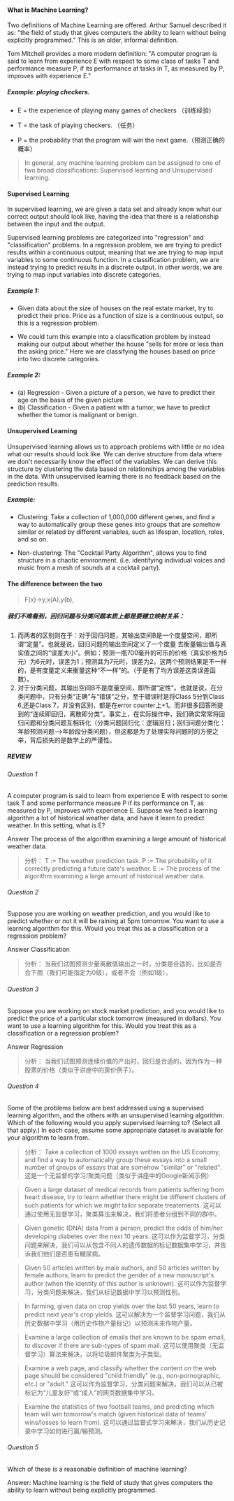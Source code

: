 #### What is Machine Learning?
Two definitions of Machine Learning are offered. Arthur Samuel described it as: "the field of study that gives computers the ability to learn without being explicitly programmed." This is an older, informal definition.

Tom Mitchell provides a more modern definition: "A computer program is said to learn from experience E with respect to some class of tasks T and performance measure P, if its performance at tasks in T, as measured by P, improves with experience E."

##### Example: playing checkers.
- E = the experience of playing many games of checkers
（训练经验）

- T = the task of playing checkers.
（任务）

- P = the probability that the program will win the next game.（预测正确的概率）

> In general, any machine learning problem can be assigned to one of two broad classifications:
Supervised learning and Unsupervised learning.

#### Supervised Learning

In supervised learning, we are given a data set and already know what our correct output should look like, having the idea that there is a relationship between the input and the output.

Supervised learning problems are categorized into "regression" and "classification" problems. In a regression problem, we are trying to predict results within a continuous output, meaning that we are trying to map input variables to some continuous function. In a classification problem, we are instead trying to predict results in a discrete output. In other words, we are trying to map input variables into discrete categories.

##### Example 1:

- Given data about the size of houses on the real estate market, try to predict their price. Price as a function of size is a continuous output, so this is a regression problem.

- We could turn this example into a classification problem by instead making our output about whether the house "sells for more or less than the asking price." Here we are classifying the houses based on price into two discrete categories.

##### Example 2:

- (a) Regression - Given a picture of a person, we have to predict their age on the basis of the given picture
- (b) Classification - Given a patient with a tumor, we have to predict whether the tumor is malignant or benign.


#### Unsupervised Learning
Unsupervised learning allows us to approach problems with little or no idea what our results should look like. We can derive structure from data where we don't necessarily know the effect of the variables.
We can derive this structure by clustering the data based on relationships among the variables in the data.
With unsupervised learning there is no feedback based on the prediction results.

##### Example:

- Clustering: Take a collection of 1,000,000 different genes, and find a way to automatically group these genes into groups that are somehow similar or related by different variables, such as lifespan, location, roles, and so on.

- Non-clustering: The "Cocktail Party Algorithm", allows you to find structure in a chaotic environment. (i.e. identifying individual voices and music from a mesh of sounds at a cocktail party).

#### The difference between the two
> F(x)->y,x(A),y(b),

##### 我们不难看到，回归问题与分类问题本质上都是要建立映射关系：
1. 而两者的区别则在于：对于回归问题，其输出空间B是一个度量空间，即所谓“定量”。也就是说，回归问题的输出空间定义了一个度量  去衡量输出值与真实值之间的“误差大小”。例如：预测一瓶700毫升的可乐的价格（真实价格为5元）为6元时，误差为1；预测其为7元时，误差为2。这两个预测结果是不一样的，是有度量定义来衡量这种“不一样”的。（于是有了均方误差这类误差函数）。
2. 对于分类问题，其输出空间B不是度量空间，即所谓“定性”。也就是说，在分类问题中，只有分类“正确”与“错误”之分，至于错误时是将Class 5分到Class 6,还是Class 7，并没有区别，都是在error counter上+1。而非很多回答所提到的“连续即回归，离散即分类”。事实上，在实际操作中，我们确实常常将回归问题和分类问题互相转化（分类问题回归化：逻辑回归；回归问题分类化：年龄预测问题——>年龄段分类问题），但这都是为了处理实际问题时的方便之举，背后损失的是数学上的严谨性。
 ##### REVIEW
 ###### Question 1
 A computer program is said to learn from experience E with respect to some task T and some performance measure P if its performance on T, as measured by P, improves with experience E. Suppose we feed a learning algorithm a lot of historical weather data, and have it learn to predict weather. In this setting, what is E?
 
 Answer The process of the algorithm examining a large amount of historical weather data.
 
 > 分析：
 T := The weather prediction task.
 P := The probability of it correctly predicting a future date's weather.
 E := The process of the algorithm examining a large amount of historical weather data.
 
 ###### Question 2
 Suppose you are working on weather prediction, and you would like to predict whether or not it will be raining at 5pm tomorrow. You want to use a learning algorithm for this. Would you treat this as a classification or a regression problem?
 
 Answer Classification
 
 > 分析：
 当我们试图预测少量离散值输出之一时，分类是合适的，比如是否会下雨（我们可能指定为0级），或者不会（例如1级）。
 
 ###### Question 3
 Suppose you are working on stock market prediction, and you would like to predict the price of a particular stock tomorrow (measured in dollars). You want to use a learning algorithm for this. Would you treat this as a classification or a regression problem?
 
 Answer Regression
 
 > 分析：
 当我们试图预测连续价值的产出时，回归是合适的，因为作为一种股票的价格（类似于讲座中的房价例子）。
 
 ###### Question 4
 Some of the problems below are best addressed using a supervised learning algorithm, and the others with an unsupervised learning algorithm. Which of the following would you apply supervised learning to? (Select all that apply.) In each case, assume some appropriate dataset is available for your algorithm to learn from.
 
 > 分析：
 Take a collection of 1000 essays written on the US Economy, and find a way to automatically group these essays into a small number of groups of essays that are somehow "similar" or "related".
 这是一个无监督的学习/聚类问题（类似于讲座中的Google新闻示例）
 
 > Given a large dataset of medical records from patients suffering from heart disease, try to learn whether there might be different clusters of such patients for which we might tailor separate treatements.
 这可以通过使用无监督学习，聚类算法来解决，我们将患者分组到不同的群中。
 
 > Given genetic (DNA) data from a person, predict the odds of him/her developing diabetes over the next 10 years.
 这可以作为监督学习，分类问题来解决，我们可以从包含不同人的遗传数据的标记数据集中学习，并告诉我们他们是否患有糖尿病。
 
 > Given 50 articles written by male authors, and 50 articles written by female authors, learn to predict the gender of a new manuscript's author (when the identity of this author is unknown).
 这可以作为监督学习，分类问题来解决，我们从标记数据中学习以预测性别。
 
 > In farming, given data on crop yields over the last 50 years, learn to predict next year's crop yields.
 这可以解决为一个监督学习问题，我们从历史数据中学习（用历史作物产量标记）以预测未来作物产量。
 
 > Examine a large collection of emails that are known to be spam email, to discover if there are sub-types of spam mail.
 这可以使用聚类（无监督学习）算法来解决，以将垃圾邮件聚类为子类型。
 
 > Examine a web page, and classify whether the content on the web page should be considered "child friendly" (e.g., non-pornographic, etc.) or "adult."
 这可以作为监督学习，分类问题来解决，我们可以从已被标记为“儿童友好”或“成人”的网页数据集中学习。
 
 > Examine the statistics of two football teams, and predicting which team will win tomorrow's match (given historical data of teams' wins/losses to learn from).
 这可以通过监督式学习来解决，我们从历史记录中学习如何进行赢/输预测。
 
 ###### Question 5
 Which of these is a reasonable definition of machine learning?
 
 Answer: Machine learning is the field of study that gives computers the ability to learn without being explicitly programmed.
 